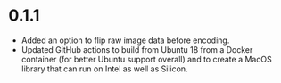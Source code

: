 # 0.1.1

- Added an option to flip raw image data before encoding.
- Updated GitHub actions to build from Ubuntu 18 from a Docker container (for better Ubuntu support overall) and to create a MacOS library that can run on Intel as well as Silicon.